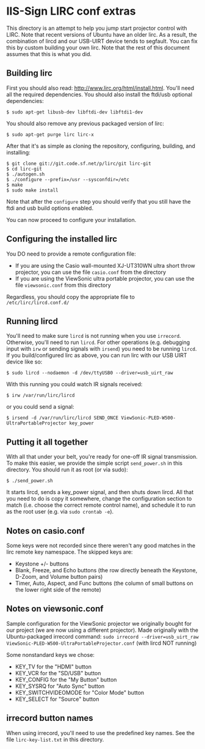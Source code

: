 # IIS-Sign LIRC conf extras

This directory is an attempt to help you jump start projector control with
LIRC. Note that recent versions of Ubuntu have an older lirc. As a result,
the combination of lircd and our USB-UIRT device tends to segfault. You can
fix this by custom building your own lirc. Note that the rest of this document
assumes that this is what you did.

## Building lirc

First you should also read: http://www.lirc.org/html/install.html. You'll need
all the required dependencies. You should also install the ftdi/usb optional
dependencies:

````
$ sudo apt-get libusb-dev libftdi-dev libftdi1-dev
````

You should also remove any previous packaged version of lirc:

````
$ sudo apt-get purge lirc lirc-x
````

After that it's as simple as cloning the repository, configuring, building,
and installing:

````
$ git clone git://git.code.sf.net/p/lirc/git lirc-git
$ cd lirc-git
$ ./autogen.sh
$ ./configure --prefix=/usr --sysconfdir=/etc
$ make
$ sudo make install
````

Note that after the `configure` step you should verify that you still have the
ftdi and usb build options enabled.

You can now proceed to configure your installation.

## Configuring the installed lirc

You DO need to provide a remote configuration file:

* If you are using the Casio wall-mounted XJ-UT310WN ultra short throw
  projector, you can use the file `casio.conf` from the directory
* If you are using the ViewSonic ultra portable projector, you can use the file
  `viewsonic.conf` from this directory

Regardless, you should copy the appropriate file to `/etc/lirc/lircd.conf.d/`

## Running lircd

You'll need to make sure `lircd` is not running when you use `irrecord`.
Otherwise, you'll need to run `lircd`. For other operations (e.g. debugging
input with `irw` or sending signals with `irsend`) you need to be running
`lircd`. If you build/configured lirc as above, you can run lirc with our
USB UIRT device like so:

````
$ sudo lircd --nodaemon -d /dev/ttyUSB0 --driver=usb_uirt_raw
````

With this running you could watch IR signals received:

````
$ irw /var/run/lirc/lircd
````

or you could send a signal:

````
$ irsend -d /var/run/lirc/lircd SEND_ONCE ViewSonic-PLED-W500-UltraPortableProjector key_power
````

## Putting it all together

With all that under your belt, you're ready for one-off IR signal
transmission. To make this easier, we provide the simple script `send_power.sh`
in this directory. You should run it as root (or via sudo):

````
$ ./send_power.sh
````

It starts lircd, sends a key_power signal, and then shuts down lircd. All that
you need to do is copy it somewhere, change the configuration section to match
(i.e. choose the correct remote control name), and schedule it to run as the
root user (e.g. via `sudo crontab -e`).

## Notes on casio.conf

Some keys were not recorded since there weren't any good matches in the lirc
remote key namespace. The skipped keys are:

* Keystone +/- buttons
* Blank, Freeze, and Echo buttons (the row directly beneath the Keystone,
  D-Zoom, and Volume button pairs)
* Timer, Auto, Aspect, and Func buttons (the column of small buttons on the
  lower right side of the remote)

## Notes on viewsonic.conf

Sample configuration for the ViewSonic projector we originally bought for our
project (we are now using a different projector). Made originally with the
Ubuntu-packaged irrecord command: `sudo irrecord --driver=usb_uirt_raw
ViewSonic-PLED-W500-UltraPortableProjector.conf` (with lircd NOT running)


Some nonstandard keys we chose:

* KEY_TV for the "HDMI" button
* KEY_VCR for the "SD/USB" button
* KEY_CONFIG for the "My Button" button
* KEY_SYSRQ for "Auto Sync" button
* KEY_SWITCHVIDEOMODE for "Color Mode" button
* KEY_SELECT for "Source" button

## irrecord button names

When using irrecord, you'll need to use the predefined key names. See the file
`lirc-key-list.txt` in this directory.
